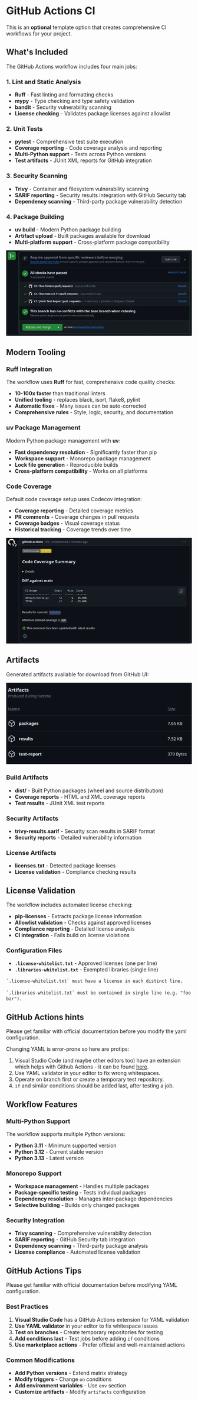 # GitHub Actions CI

This is an **optional** template option that creates comprehensive CI workflows for your project.

## What's Included

The GitHub Actions workflow includes four main jobs:

### 1. **Lint and Static Analysis**
- **Ruff** - Fast linting and formatting checks
- **mypy** - Type checking and type safety validation
- **bandit** - Security vulnerability scanning
- **License checking** - Validates package licenses against allowlist

### 2. **Unit Tests**
- **pytest** - Comprehensive test suite execution
- **Coverage reporting** - Code coverage analysis and reporting
- **Multi-Python support** - Tests across Python versions
- **Test artifacts** - JUnit XML reports for GitHub integration

### 3. **Security Scanning**
- **Trivy** - Container and filesystem vulnerability scanning
- **SARIF reporting** - Security results integration with GitHub Security tab
- **Dependency scanning** - Third-party package vulnerability detection

### 4. **Package Building**
- **uv build** - Modern Python package building
- **Artifact upload** - Built packages available for download
- **Multi-platform support** - Cross-platform package compatibility

![Main CI workflow](../_static/gh.png)

## Modern Tooling

### Ruff Integration
The workflow uses **Ruff** for fast, comprehensive code quality checks:
- **10-100x faster** than traditional linters
- **Unified tooling** - replaces black, isort, flake8, pylint
- **Automatic fixes** - Many issues can be auto-corrected
- **Comprehensive rules** - Style, logic, security, and documentation

### uv Package Management
Modern Python package management with **uv**:
- **Fast dependency resolution** - Significantly faster than pip
- **Workspace support** - Monorepo package management
- **Lock file generation** - Reproducible builds
- **Cross-platform compatibility** - Works on all platforms

### Code Coverage

Default code coverage setup uses Codecov integration:
- **Coverage reporting** - Detailed coverage metrics
- **PR comments** - Coverage changes in pull requests
- **Coverage badges** - Visual coverage status
- **Historical tracking** - Coverage trends over time

![Code coverage comment preview](../_static/gh_coverage.png)

## Artifacts

Generated artifacts available for download from GitHub UI:

![Github artifacts](../_static/gh_artifacts.png)

### Build Artifacts
- **dist/** - Built Python packages (wheel and source distribution)
- **Coverage reports** - HTML and XML coverage reports
- **Test results** - JUnit XML test reports

### Security Artifacts
- **trivy-results.sarif** - Security scan results in SARIF format
- **Security reports** - Detailed vulnerability information

### License Artifacts
- **licenses.txt** - Detected package licenses
- **License validation** - Compliance checking results

## License Validation

The workflow includes automated license checking:

- **pip-licenses** - Extracts package license information
- **Allowlist validation** - Checks against approved licenses
- **Compliance reporting** - Detailed license analysis
- **CI integration** - Fails build on license violations

### Configuration Files
- **`.license-whitelist.txt`** - Approved licenses (one per line)
- **`.libraries-whitelist.txt`** - Exempted libraries (single line)

```{warning}
`.license-whitelist.txt` must have a license in each distinct line.

`.libraries-whitelist.txt` must be contained in single line (e.g. "foo bar").
```

## GitHub Actions hints

Please get familiar with official documentation before you modify the yaml configuration.

Changing YAML is error-prone so here are protips:

1. Visual Studio Code (and maybe other editors too) have an extension which helps with Github Actions - it can be found [here](https://marketplace.visualstudio.com/items?itemName=cschleiden.vscode-github-actions).
1. Use YAML validator in your editor to fix wrong whitespaces.
1. Operate on branch first or create a temporary test repository.
1. `if` and similar conditions should be added last, after testing a job.

## Workflow Features

### Multi-Python Support
The workflow supports multiple Python versions:
- **Python 3.11** - Minimum supported version
- **Python 3.12** - Current stable version  
- **Python 3.13** - Latest version

### Monorepo Support
- **Workspace management** - Handles multiple packages
- **Package-specific testing** - Tests individual packages
- **Dependency resolution** - Manages inter-package dependencies
- **Selective building** - Builds only changed packages

### Security Integration
- **Trivy scanning** - Comprehensive vulnerability detection
- **SARIF reporting** - GitHub Security tab integration
- **Dependency scanning** - Third-party package analysis
- **License compliance** - Automated license validation

## GitHub Actions Tips

Please get familiar with official documentation before modifying YAML configuration.

### Best Practices
1. **Visual Studio Code** has a GitHub Actions extension for YAML validation
2. **Use YAML validator** in your editor to fix whitespace issues
3. **Test on branches** - Create temporary repositories for testing
4. **Add conditions last** - Test jobs before adding `if` conditions
5. **Use marketplace actions** - Prefer official and well-maintained actions

### Common Modifications
- **Add Python versions** - Extend matrix strategy
- **Modify triggers** - Change `on` conditions
- **Add environment variables** - Use `env` section
- **Customize artifacts** - Modify `artifacts` configuration